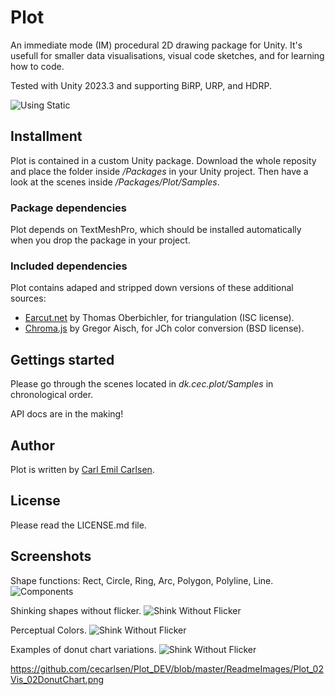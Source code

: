 
# Plot

An immediate mode (IM) procedural 2D drawing package for Unity. It's usefull for smaller data visualisations, visual code sketches, and for learning how to code.

Tested with Unity 2023.3 and supporting BiRP, URP, and HDRP.

![Using Static](https://raw.githubusercontent.com/cecarlsen/Plot_DEV/master/ReadmeImages/Plot_01API_01UsingStatic.png?token=GHSAT0AAAAAACVKYLKP5QYPSFLWPEMB63G2ZVY2ANA)

## Installment

Plot is contained in a custom Unity package. Download the whole reposity and place the folder inside */Packages* in your Unity project. Then have a look at the scenes inside */Packages/Plot/Samples*.

### Package dependencies

Plot depends on TextMeshPro, which should be installed automatically when you drop the package in your project.

### Included dependencies

Plot contains adaped and stripped down versions of these additional sources:  

- [Earcut.net](https://github.com/oberbichler/earcut.net) by Thomas Oberbichler, for triangulation (ISC license).
- [Chroma.js](https://github.com/gka/chroma.js) by Gregor Aisch, for JCh color conversion (BSD license).


## Gettings started

Please go through the scenes located in *dk.cec.plot/Samples* in chronological order.

API docs are in the making!

## Author

Plot is written by [Carl Emil Carlsen](https://cec.dk).


## License

Please read the LICENSE.md file.

## Screenshots

Shape functions: Rect, Circle, Ring, Arc, Polygon, Polyline, Line.
![Components](https://raw.githubusercontent.com/cecarlsen/Plot_DEV/master/ReadmeImages/Plot_01API_02PlotComponents.png?token=GHSAT0AAAAAACVKYLKPA4SY6AVSA3XE5VOUZVY2CUA)

Shinking shapes without flicker.
![Shink Without Flicker](https://raw.githubusercontent.com/cecarlsen/Plot_DEV/master/ReadmeImages/Plot_01API_07%20ShinkWithoutFlicker.png?token=GHSAT0AAAAAACVKYLKPCFMYZ4K5QQESXFKWZVY2E4Q)

Perceptual Colors.
![Shink Without Flicker](https://raw.githubusercontent.com/cecarlsen/Plot_DEV/master/ReadmeImages/Plot_01API_08PerceptualColors_02PerceptuallyUniformColors.png?token=GHSAT0AAAAAACVKYLKPSMO22KBBKGTNFLR4ZVY2GKQ)

Examples of donut chart variations.
![Shink Without Flicker](https://github.com/cecarlsen/Plot_DEV/blob/master/ReadmeImages/Plot_02Vis_02DonutChart.png)

https://github.com/cecarlsen/Plot_DEV/blob/master/ReadmeImages/Plot_02Vis_02DonutChart.png